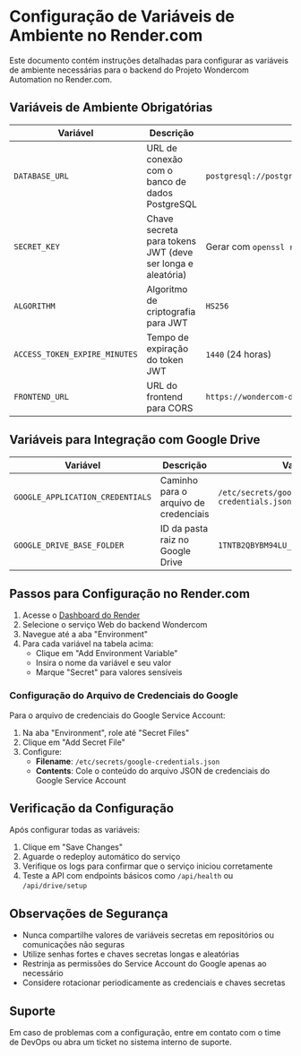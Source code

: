 # Configuração de Variáveis de Ambiente no Render.com

Este documento contém instruções detalhadas para configurar as variáveis de ambiente necessárias para o backend do Projeto Wondercom Automation no Render.com.

## Variáveis de Ambiente Obrigatórias

| Variável | Descrição | Valor Recomendado |
|----------|-----------|-------------------|
| `DATABASE_URL` | URL de conexão com o banco de dados PostgreSQL | `postgresql://postgres:${DB_PASSWORD}@${DB_HOST}:5432/${DB_NAME}` |
| `SECRET_KEY` | Chave secreta para tokens JWT (deve ser longa e aleatória) | Gerar com `openssl rand -hex 32` |
| `ALGORITHM` | Algoritmo de criptografia para JWT | `HS256` |
| `ACCESS_TOKEN_EXPIRE_MINUTES` | Tempo de expiração do token JWT | `1440` (24 horas) |
| `FRONTEND_URL` | URL do frontend para CORS | `https://wondercom-dashboard.netlify.app` |

## Variáveis para Integração com Google Drive

| Variável | Descrição | Valor |
|----------|-----------|-------|
| `GOOGLE_APPLICATION_CREDENTIALS` | Caminho para o arquivo de credenciais | `/etc/secrets/google-credentials.json` |
| `GOOGLE_DRIVE_BASE_FOLDER` | ID da pasta raiz no Google Drive | `1TNTB2QBYBM94LU_52Cjqx69FeWHomY8G` |

## Passos para Configuração no Render.com

1. Acesse o [Dashboard do Render](https://dashboard.render.com/)
2. Selecione o serviço Web do backend Wondercom
3. Navegue até a aba "Environment"
4. Para cada variável na tabela acima:
   - Clique em "Add Environment Variable"
   - Insira o nome da variável e seu valor
   - Marque "Secret" para valores sensíveis

### Configuração do Arquivo de Credenciais do Google

Para o arquivo de credenciais do Google Service Account:

1. Na aba "Environment", role até "Secret Files"
2. Clique em "Add Secret File"
3. Configure:
   - **Filename**: `/etc/secrets/google-credentials.json`
   - **Contents**: Cole o conteúdo do arquivo JSON de credenciais do Google Service Account

## Verificação da Configuração

Após configurar todas as variáveis:

1. Clique em "Save Changes"
2. Aguarde o redeploy automático do serviço
3. Verifique os logs para confirmar que o serviço iniciou corretamente
4. Teste a API com endpoints básicos como `/api/health` ou `/api/drive/setup`

## Observações de Segurança

- Nunca compartilhe valores de variáveis secretas em repositórios ou comunicações não seguras
- Utilize senhas fortes e chaves secretas longas e aleatórias
- Restrinja as permissões do Service Account do Google apenas ao necessário
- Considere rotacionar periodicamente as credenciais e chaves secretas

## Suporte

Em caso de problemas com a configuração, entre em contato com o time de DevOps ou abra um ticket no sistema interno de suporte.
